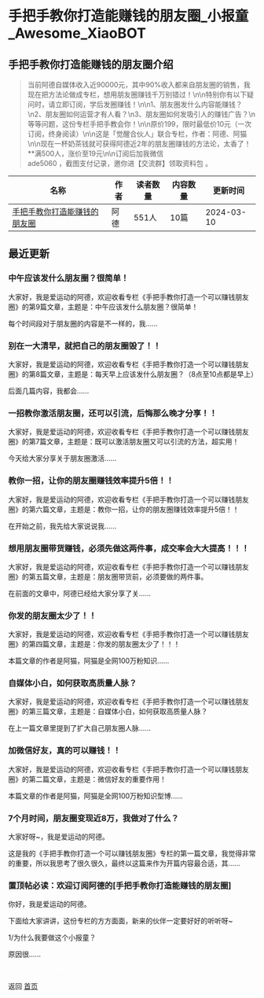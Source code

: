 # 手把手教你打造能赚钱的朋友圈_小报童_Awesome_XiaoBOT

## 手把手教你打造能赚钱的朋友圈介绍
> 当前阿德自媒体收入近90000元，其中90%收入都来自朋友圈的销售，我现在把方法论做成专栏，想用朋友圈赚钱千万别错过！\n\n特别你有以下疑问时，请立即订阅，学后发圈赚钱！\n\n1、朋友圈发什么内容能赚钱？\n2、朋友圈如何运营才有人看？\n3、朋友圈如何发吸引人的赚钱广告？\n等等问题，这份专栏手把手教会你！\n\n原价199，限时最低价10元（一次订阅，终身阅读）\n\n这是「觉醒合伙人」联合专栏，作者：阿德、阿猫\n\n现在一杯奶茶钱就可获得阿德近2年的朋友圈赚钱的方法论，太香了！**满500人，涨价至19元\n\n订阅后加我微信  
ade5060 ，截图支付记录，邀你进【交流群】领取资料包 。  
  


|名称|作者|读者数量|内容数量|更新时间|
|---|---|---|---|---|
|[手把手教你打造能赚钱的朋友圈](https://xiaobot.net/p/ade12345?refer=9c3f1c95-a052-465a-9902-f6d75080262a)|阿德|551人|10篇|2024-03-10|

## 最近更新
### 中午应该发什么朋友圈？很简单！

大家好，我是爱运动的阿德，欢迎收看专栏《手把手教你打造一个可以赚钱朋友圈》的第9篇文章，主题是：中午应该发什么朋友圈？很简单！

每个时间段对于朋友圈的内容是不一样的，我......

### 别在一大清早，就把自己的朋友圈毁了！！

大家好，我是爱运动的阿德，欢迎收看专栏《手把手教你打造一个可以赚钱朋友圈》的第8篇文章，主题是：每天早上应该发什么朋友圈？（8点至10点都是早上）

后面几篇内容，我都会......

### 一招教你激活朋友圈，还可以引流，后悔那么晚才分享！！

大家好，我是爱运动的阿德，欢迎收看专栏《手把手教你打造一个可以赚钱朋友圈》的第7篇文章，主题是：既可以激活朋友圈又可以引流的方法，超实用！

今天给大家分享关于朋友圈激活......

### 教你一招，让你的朋友圈赚钱效率提升5倍！！

大家好，我是爱运动的阿德，欢迎收看专栏《手把手教你打造一个可以赚钱朋友圈》的第六篇文章，主题是：教你一招，让你的朋友圈赚钱效率提升5倍！！

在开始之前，我先给大家说说我......

### 想用朋友圈带货赚钱，必须先做这两件事，成交率会大大提高！！！

大家好，我是爱运动的阿德，欢迎收看专栏《手把手教你打造一个可以赚钱朋友圈》的第五篇文章，主题是：朋友圈带货前，必须要做的两件事。

在前面的文章中，阿德已经给大家分享了关......

### 你发的朋友圈太少了！！

大家好，我是爱运动的阿德，欢迎收看专栏《手把手教你打造一个可以赚钱朋友圈》的第四篇文章，主题是：你发的朋友圈太少了！！！

本篇文章的作者是阿猫，阿猫是全网100万粉知识......

### 自媒体小白，如何获取高质量人脉？

大家好，我是爱运动的阿德，欢迎收看专栏《手把手教你打造一个可以赚钱朋友圈》的第三篇文章，主题是：自媒体小白，如何获取高质量人脉？

在上一篇文章里提到了扩大自己朋友圈人脉......

### 加微信好友，真的可以赚钱！！

大家好，我是爱运动的阿德，欢迎收看专栏《手把手教你打造一个可以赚钱朋友圈》的第二篇文章，主题是：微信好友的重要作用！

本篇文章的作者是阿猫，阿猫是全网100万粉知识型博......

### 7个月时间，朋友圈变现近8万，我做对了什么？

大家好呀~，我是爱运动的阿德。

这是我的《手把手教你打造一个可以赚钱朋友圈》专栏的第一篇文章，我觉得非常的重要，所以我思考了很久很久，最终以这篇来作为开篇内容最合适，其......

### 置顶帖必读：欢迎订阅阿德的[手把手教你打造能赚钱的朋友圈]

你好，我是爱运动的阿德。

下面给大家讲讲，这份专栏的方方面面，新来的伙伴一定要好好的听听呀~

1/为什么我要做这个小报童？

原因很......


<a href="https://github.com/Reno9527/awesome-xiaobot" style="color: white; text-decoration: none;">awesome-xiaobot</a>

返回 [首页](../README.md)
